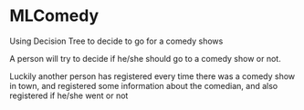 # MLComedy
Using Decision Tree to decide to go for a comedy shows

A person will try to decide if he/she should go to a comedy show or not.

Luckily another person has registered every time there was a comedy show in town, and registered some information about the comedian, and also registered if he/she went or not
